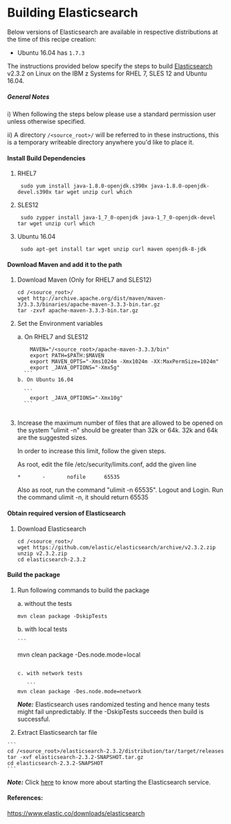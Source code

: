 <!---PACKAGE:Elasticsearch--->
<!---DISTRO:SLES 12:2.3.2--->
<!---DISTRO:RHEL 7.1:2.3.2--->
<!---DISTRO:Ubuntu 16.x:2.3.2--->

# Building Elasticsearch

Below versions of Elasticsearch are available in respective distributions at the time of this recipe creation:

*    Ubuntu 16.04 has `1.7.3`

The instructions provided below specify the steps to build [Elasticsearch](https://www.elastic.co/products/elasticsearch) v2.3.2 on Linux on the IBM z Systems for RHEL 7, SLES 12 and Ubuntu 16.04.

##### General Notes
      
i) When following the steps below please use a standard permission user unless otherwise specified.

ii) A directory `/<source_root>/` will be referred to in these instructions, this is a temporary writeable directory anywhere you'd like to place it.

#### Install Build Dependencies

1. RHEL7
    
    	sudo yum install java-1.8.0-openjdk.s390x java-1.8.0-openjdk-devel.s390x tar wget unzip curl which
        
2. SLES12
  
    	sudo zypper install java-1_7_0-openjdk java-1_7_0-openjdk-devel tar wget unzip curl which

3. Ubuntu 16.04
  
    	sudo apt-get install tar wget unzip curl maven openjdk-8-jdk

#### Download Maven and add it to the path 

1. Download Maven (Only for RHEL7 and SLES12)
	```
    cd /<source_root>/
    wget http://archive.apache.org/dist/maven/maven-3/3.3.3/binaries/apache-maven-3.3.3-bin.tar.gz
    tar -zxvf apache-maven-3.3.3-bin.tar.gz
    ```
	
2. Set the Environment variables
   
   a. On RHEL7 and SLES12

	 ```
         MAVEN="/<source_root>/apache-maven-3.3.3/bin"
         export PATH=$PATH:$MAVEN
         export MAVEN_OPTS="-Xms1024m -Xmx1024m -XX:MaxPermSize=1024m"
         export _JAVA_OPTIONS="-Xmx5g"  
       ```
   b. On Ubuntu 16.04

       ```
         export _JAVA_OPTIONS="-Xmx10g"  
       ``` 


3. Increase the maximum number of files that are allowed to be opened on the system
   "ulimit -n" should be greater than 32k or 64k. 32k and 64k are the suggested sizes.

	In order to increase this limit, follow the given steps.
 
	As root, edit the file /etc/security/limits.conf, add the given line
	```
    *       -       nofile      65535
    ```
    
   Also as root, run the command "ulimit -n 65535". 
	Logout and Login. Run the command ulimit -n, it should return 65535


####  Obtain required version of Elasticsearch

1. Download Elasticsearch

	```
    cd /<source_root>/
    wget https://github.com/elastic/elasticsearch/archive/v2.3.2.zip
    unzip v2.3.2.zip
    cd elasticsearch-2.3.2
    ```
	
#### Build the package

1. Run following commands to build the package 

     a. without the tests
	
	```
	mvn clean package -DskipTests
	```	
   b. with local tests
  
       ```
	mvn clean package -Des.node.mode=local
	```	

   c. with network tests
  
       ```
	mvn clean package -Des.node.mode=network
	```	

	_**Note:**_ Elasticsearch uses randomized testing and hence many tests might fail unpredictably. If the -DskipTests succeeds then build is successful.


2.   Extract Elasticsearch tar file
	
	```
	cd /<source_root>/elasticsearch-2.3.2/distribution/tar/target/releases
	tar -xvf elasticsearch-2.3.2-SNAPSHOT.tar.gz
	cd elasticsearch-2.3.2-SNAPSHOT
	```

_**Note:**_  Click [here](https://www.elastic.co/downloads/elasticsearch) to know more about starting the Elasticsearch service.

#### References:
https://www.elastic.co/downloads/elasticsearch